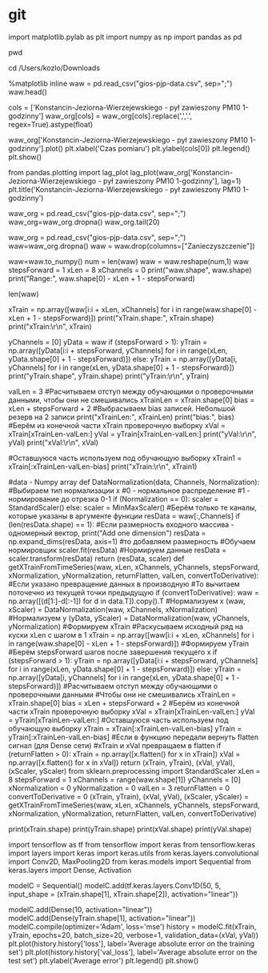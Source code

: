 # git

import matplotlib.pylab as plt
import numpy as np
import pandas as pd

pwd

cd /Users/kozlo/Downloads


%matplotlib inline
waw = pd.read_csv("gios-pjp-data.csv", sep=";")
waw.head()


cols = ['Konstancin-Jeziorna-Wierzejewskiego - pył zawieszony PM10 1-godzinny']
waw_org[cols] = waw_org[cols].replace(',','.', regex=True).astype(float)


waw_org['Konstancin-Jeziorna-Wierzejewskiego - pył zawieszony PM10 1-godzinny'].plot()
plt.xlabel('Czas pomiaru')
plt.ylabel(cols[0])
plt.legend()
plt.show()


from pandas.plotting import lag_plot
 lag_plot(waw_org['Konstancin-Jeziorna-Wierzejewskiego - pył zawieszony PM10 1-godzinny'], lag=1)
plt.title('Konstancin-Jeziorna-Wierzejewskiego - pył zawieszony PM10 1-godzinny')


waw_org = pd.read_csv("gios-pjp-data.csv", sep=";")
waw_org=waw_org.dropna()
waw_org.tail(20)


waw_org = pd.read_csv("gios-pjp-data.csv", sep=";")
waw=waw_org.dropna()
waw = waw.drop(columns=["Zanieczyszczenie"])


waw=waw.to_numpy()
num = len(waw) 
waw = waw.reshape(num,1)
waw
stepsForward = 1
xLen = 8
xChannels = 0
print("waw.shape", waw.shape)
print("Range:", waw.shape[0] - xLen + 1 - stepsForward)


len(waw)


xTrain = np.array([waw[i:i + xLen, xChannels] for i in range(waw.shape[0] - xLen + 1 - stepsForward)])
print("xTrain.shape:", xTrain.shape)
print("xTrain:\r\n", xTrain)


yChannels = [0]
yData = waw
if (stepsForward > 1):
  yTrain = np.array([yData[i:i + stepsForward, yChannels] for i in range(xLen, yData.shape[0] + 1 - stepsForward)])
else:
  yTrain = np.array([yData[i, yChannels] for i in range(xLen, yData.shape[0] + 1 - stepsForward)])
print("yTrain.shape", yTrain.shape)
print("yTrain:\r\n", yTrain)  


valLen = 3
#Расчитываем отступ между обучающими о проверочными данными, чтобы они не смешивались
xTrainLen = xTrain.shape[0]
bias = xLen + stepsForward + 2 #Выбрасываем bias записей. Небольшой резерв на 2 записи
print("xTrainLen:", xTrainLen)
print("bias:", bias)
#Берём из конечной части xTrain проверочную выборку
xVal = xTrain[xTrainLen-valLen:]
yVal = yTrain[xTrainLen-valLen:]
print("yVal:\r\n", yVal)
print("xVal:\r\n", xVal)


#Оставшуюся часть используем под обучающую выборку
xTrain1 = xTrain[:xTrainLen-valLen-bias]
print("xTrain:\r\n", xTrain1)


#data - Numpy array
def DataNormalization(data, Channels, Normalization):
  #Выбираем тип нормализации x
  #0 - нормальное распределение
  #1 - нормирование до отрезка 0-1
  if (Normalization == 0):
    scaler = StandardScaler()
  else:
    scaler = MinMaxScaler()
  #Берём только те каналы, которые указаны в аргументе функции
  resData = waw[:,Channels]
  if (len(resData.shape) == 1): #Если размерность входного массива - одномерный вектор, 
    print("Add one dimension")
    resData = np.expand_dims(resData, axis=1) #то добавляем размерность
  #Обучаем нормировщик
  scaler.fit(resData)
  #Нормируем данные
  resData = scaler.transform(resData)
  return (resData, scaler)
def getXTrainFromTimeSeries(waw, xLen, xChannels, yChannels, stepsForward, xNormalization, yNormalization, returnFlatten, valLen, convertToDerivative):
    #Если указано превращение данных в производную
  #То вычитаем поточечно из текущей точки предыдущую
  if (convertToDerivative):
    waw = np.array([(d[1:]-d[:-1]) for d in data.T]).copy().T
  #Нормализуем x
  (waw, xScaler) = DataNormalization(waw, xChannels, xNormalization)
  #Нормализуем y
  (yData, yScaler) = DataNormalization(waw, yChannels, yNormalization)
  #Формируем xTrain
  #Раскусываем исходный ряд на куски xLen с шагом в 1
  xTrain = np.array([waw[i:i + xLen, xChannels] for i in range(waw.shape[0] - xLen + 1 - stepsForward)])
  #Формируем yTrain
  #Берём stepsForward шагов после завершения текущего x
  if (stepsForward > 1):
    yTrain = np.array([yData[i:i + stepsForward, yChannels] for i in range(xLen, yData.shape[0] + 1 - stepsForward)])
  else:
    yTrain = np.array([yData[i, yChannels] for i in range(xLen, yData.shape[0] + 1 - stepsForward)])
  #Расчитываем отступ между обучающими о проверочными данными
  #Чтобы они не смешивались
  xTrainLen = xTrain.shape[0]
  bias = xLen + stepsForward + 2
  #Берём из конечной части xTrain проверочную выборку
  xVal = xTrain[xTrainLen-valLen:]
  yVal = yTrain[xTrainLen-valLen:]
  #Оставшуюся часть используем под обучающую выборку
  xTrain = xTrain[:xTrainLen-valLen-bias]
  yTrain = yTrain[:xTrainLen-valLen-bias]
  #Если в функцию передали вернуть flatten сигнал (для Dense сети)
  #xTrain и xVal превращаем в flatten
  if (returnFlatten > 0):
    xTrain = np.array([x.flatten() for x in xTrain])
    xVal = np.array([x.flatten() for x in xVal])
  return (xTrain, yTrain), (xVal, yVal), (xScaler, yScaler)
from sklearn.preprocessing import StandardScaler
xLen = 8
stepsForward = 1
xChannels = range(waw.shape[1])
yChannels = [0]
xNormalization = 0
yNormalization = 0
valLen = 3
returnFlatten = 0 
convertToDerivative = 0
(xTrain, yTrain), (xVal, yVal), (xScaler, yScaler) = getXTrainFromTimeSeries(waw, xLen, xChannels, yChannels, stepsForward, xNormalization, yNormalization, returnFlatten, valLen, convertToDerivative)


print(xTrain.shape)
print(yTrain.shape)
print(xVal.shape)
print(yVal.shape)

import tensorflow as tf
from tensorflow import keras
from tensorflow.keras import layers
import keras
import keras.utils
from keras.layers.convolutional import Conv2D, MaxPooling2D
from keras.models import Sequential
from keras.layers import Dense, Activation

modelC = Sequential()
modelC.add(tf.keras.layers.Conv1D(50, 5, input_shape = (xTrain.shape[1], xTrain.shape[2]), activation="linear"))

modelC.add(Dense(10, activation="linear"))
modelC.add(Dense(yTrain.shape[1], activation="linear"))
modelC.compile(optimizer='Adam', loss='mse')
history = modelC.fit(xTrain, 
                    yTrain, 
                    epochs=20, 
                    batch_size=20, 
                    verbose=1,
                    validation_data=(xVal, yVal))
plt.plot(history.history['loss'], 
         label='Average absolute error on the training set')
plt.plot(history.history['val_loss'], 
         label='Average absolute error on the test set')
plt.ylabel('Average error')
plt.legend()
plt.show()

